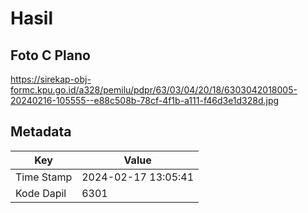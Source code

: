 # Hasil

## Foto C Plano

https://sirekap-obj-formc.kpu.go.id/a328/pemilu/pdpr/63/03/04/20/18/6303042018005-20240216-105555--e88c508b-78cf-4f1b-a111-f46d3e1d328d.jpg


## Metadata

| Key        | Value               |
| ---------- | ------------------- |
| Time Stamp | 2024-02-17 13:05:41 |
| Kode Dapil | 6301                |



